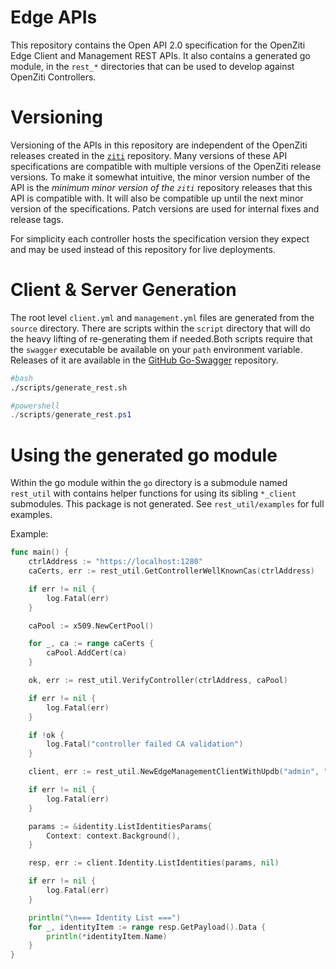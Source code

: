 # Edge APIs

This repository contains the Open API 2.0 specification for the OpenZiti Edge Client and Management REST APIs. It also
contains a generated go module, in the `rest_*` directories that can be used to develop against OpenZiti Controllers.

# Versioning

Versioning of the APIs in this repository are independent of the OpenZiti releases created in the 
[`ziti`](https://github.com/openziti/zit) repository. Many versions of these API specifications are  compatible with 
multiple versions of the OpenZiti release versions. To make it somewhat intuitive, the minor version number of the API
is the *minimum minor version of the `ziti`* repository releases that this API is compatible with. It will also be 
compatible up until the next minor version of the specifications. Patch versions are used for internal fixes and release
tags.

For simplicity each controller hosts the specification version they expect and may be used instead of this repository
for live deployments.

# Client & Server Generation

The root level `client.yml` and `management.yml` files are generated from the `source` directory. There are scripts
within the `script` directory that will do the heavy lifting of re-generating them if needed.Both scripts require
that the `swagger` executable be available on your `path` environment variable. Releases of it are available in the
[GitHub Go-Swagger](https://github.com/go-swagger/go-swagger/releases) repository.

```bash
#bash
./scripts/generate_rest.sh
```

```powershell
#powershell
./scripts/generate_rest.ps1
```

# Using the generated go module

Within the go module within the `go` directory is a submodule named `rest_util` with contains helper functions for using
its sibling `*_client` submodules. This package is not generated. See `rest_util/examples` for full examples.


Example:
```go
func main() {
	ctrlAddress := "https://localhost:1280"
	caCerts, err := rest_util.GetControllerWellKnownCas(ctrlAddress)

	if err != nil {
		log.Fatal(err)
	}

	caPool := x509.NewCertPool()

	for _, ca := range caCerts {
		caPool.AddCert(ca)
	}

	ok, err := rest_util.VerifyController(ctrlAddress, caPool)

	if err != nil {
		log.Fatal(err)
	}

	if !ok {
		log.Fatal("controller failed CA validation")
	}

	client, err := rest_util.NewEdgeManagementClientWithUpdb("admin", "admin", ctrlAddress, caPool)

	if err != nil {
		log.Fatal(err)
	}

	params := &identity.ListIdentitiesParams{
		Context: context.Background(),
	}

	resp, err := client.Identity.ListIdentities(params, nil)

	if err != nil {
		log.Fatal(err)
	}

	println("\n=== Identity List ===")
	for _, identityItem := range resp.GetPayload().Data {
		println(*identityItem.Name)
	}
}
```